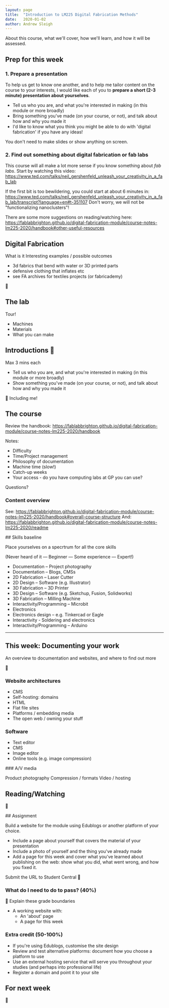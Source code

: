 ```yaml
---
layout: page
title:  "Introduction to LM225 Digital Fabrication Methods"
date:   2020-01-02
author: Andrew Sleigh
---
```


About this course, what we'll cover, how we'll learn, and how it will be assessed. 

<!--more-->

## Prep for this week

### 1. Prepare a presentation
To help us get to know one another, and to help me tailor content on the course to your interests, I would like each of you to **prepare a short (2-3 minute) presentation about yourselves**.

* Tell us who you are, and what you're interested in making (in this module or more broadly)
* Bring something you've made (on your course, or not), and talk about how and why you made it
* I'd like to know what you think you might be able to do with 'digital fabrication' if you have any ideas!

You don't need to make slides or show anything on screen.

### 2. Find out something about digital fabrication or fab labs 

This course will all make a lot more sense if you know something about *fab labs*. Start by watching this video:
<https://www.ted.com/talks/neil_gershenfeld_unleash_your_creativity_in_a_fab_lab>

If the first bit is too bewildering, you could start at about 6 minutes in: <https://www.ted.com/talks/neil_gershenfeld_unleash_your_creativity_in_a_fab_lab/transcript?language=en#t-351107> Don't worry, we will not be "functionalizing nanoclusters"!

There are some more suggestions on reading/watching here: <https://fablabbrighton.github.io/digital-fabrication-module/course-notes-lm225-2020/handbook#other-useful-resources>

## Digital Fabrication

What is it
Interesting examples / possible outcomes

 - 3d fabrics that bend with water or 3D printed parts
 - defensive clothing that inflates etc
 - see FA archives for textiles projects (or fabricademy)	

 :construction:

## The lab

Tour!

* Machines
* Materials
* What you can make


## Introductions :construction:

Max 3 mins each

* Tell us who you are, and what you're interested in making (in this module or more broadly)
* Show something you've made (on your course, or not), and talk about how and why you made it

:speech_balloon: Including me!

## The course

Review the handbook: <https://fablabbrighton.github.io/digital-fabrication-module/course-notes-lm225-2020/handbook>

Notes:

* Difficulty
* Time/Project management
* Philosophy of documentation
* Machine time (slow!)
* Catch-up weeks
* Your access - do you have computing labs at GP you can use?

Questions?


### Content overview

See: <https://fablabbrighton.github.io/digital-fabrication-module/course-notes-lm225-2020/handbook#overall-course-structure>
And: <https://fablabbrighton.github.io/digital-fabrication-module/course-notes-lm225-2020/readme>


## Skills baseline

Place yourselves on a specrtrum for all the core skills

(Never heard of it — Beginner — Some experience — Expert!)

* Documentation – Project photography
* Documentation – Blogs, CMSs
* 2D Fabrication – Laser Cutter
* 2D Design – Software (e.g. Illustrator)
* 3D Fabrication – 3D Printer
* 3D Design – Software (e.g. Sketchup, Fusion, Solidworks)
* 3D Fabrication – Milling Machine
* Interactivity/Programming – Microbit
* Electronics
* Electronics design – e.g. Tinkercad or Eagle
* Interactivity - Soldering and electronics
* Interactivity/Programming – Arduino



---

## This week: Documenting your work


An overview to documentation and websites, and where to find out more

:construction:

### Website architectures

* CMS
* Self-hosting: domains
* HTML
* Flat file sites
* Platforms / embedding media
* The open web / owning your stuff

### Software

* Text editor
* CMS
* Image editor
* Online tools (e.g. image compression)


### A/V media

Product photography
Compression / formats
Video / hosting


## Reading/Watching

:construction:

## Assignment

Build a website for the module using Edublogs or another platform of your choice.

* Include a page about yourself that covers the material of your presentation
* Include a photo of yourself and the thing you've already made
* Add a page for this week and cover what you've learned about publishing on the web: show what you did, what went wrong, and how you fixed it.

Submit the URL to Student Central :construction:


### What do I need to do to pass? (40%)

:speech_balloon: Explain these grade boundaries

* A working website with: 
  * An 'about' page 
  * A page for this week

### Extra credit (50-100%)

* If you're using Edublogs, customise the site design
* Review and test alternative platforms: document how you choose a platform to use
* Use an external hosting service that will serve you throughout your studies (and perhaps into professional life)
* Register a domain and point it to your site

## For next week

:construction: